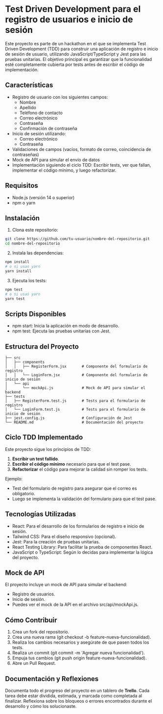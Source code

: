 # Test Driven Development para el registro de usuarios e inicio de sesión

Este proyecto es parte de un hackathon en el que se implementa Test Driven Development (TDD) para construir una aplicación de registro e inicio de sesión de usuario, utilizando JavaScript/TypeScript y Jest para las pruebas unitarias. El objetivo principal es garantizar que la funcionalidad esté completamente cubierta por tests antes de escribir el código de implementación.

## Características
- Registro de usuario con los siguientes campos:
    - Nombre
    - Apellido
    - Teléfono de contacto
    - Correo electrónico
    - Contraseña
    - Confirmación de contraseña
- Inicio de sesión utilizando:
    - Correo electrónico
    - Contraseña
- Validaciones de campos (vacíos, formato de correo, coincidencia de contraseñas)
- Mock de API para simular el envío de datos
- Implementación siguiendo el ciclo TDD: Escribir tests, ver que fallan, implementar el código mínimo, y luego refactorizar.

## Requisitos
- Node.js (versión 14 o superior)
- npm o yarn

## Instalación

1. Clona este repositorio:
```bash
git clone https://github.com/tu-usuario/nombre-del-repositorio.git
cd nombre-del-repositorio
```

2. Instala las dependencias:
```bash
npm install
# o si usas yarn
yarn install
```

3. Ejecuta los tests:
```bash
npm test
# o si usas yarn
yarn test
```

## Scripts Disponibles

- npm start: Inicia la aplicación en modo de desarrollo.
- npm test: Ejecuta las pruebas unitarias con Jest.

## Estructura del Proyecto

```plaintext
├── src
│   ├── components
│   │   ├── RegisterForm.jsx       # Componente del formulario de registro
│   │   └── LoginForm.jsx          # Componente del formulario de inicio de sesión
│   └── api
│       └── mockApi.js             # Mock de API para simular el backend
├── tests
│   ├── RegisterForm.test.js       # Tests para el formulario de registro
│   └── LoginForm.test.js          # Tests para el formulario de inicio de sesión
├── jest.config.js                 # Configuración de Jest
└── README.md                      # Documentación del proyecto
```


## Ciclo TDD Implementado
Este proyecto sigue los principios de TDD:
1. **Escribir un test fallido**.
2. **Escribir el código mínimo** necesario para que el test pase.
3. **Refactorizar** el código para mejorar la calidad sin romper los tests.

Ejemplo:
- Test del formulario de registro para asegurar que el correo es obligatorio.
- Luego se implementa la validación del formulario para que el test pase.

## Tecnologías Utilizadas
- React: Para el desarrollo de los formularios de registro e inicio de sesión.
- Tailwind CSS: Para el diseño responsivo (opcional).
- Jest: Para la creación de pruebas unitarias.
- React Testing Library: Para facilitar la prueba de componentes React.
- JavaScript o TypeScript: Según lo decidas para implementar la lógica del proyecto.

## Mock de API
El proyecto incluye un mock de API para simular el backend:

- Registro de usuarios.
- Inicio de sesión.
- Puedes ver el mock de la API en el archivo src/api/mockApi.js.

## Cómo Contribuir
1. Crea un fork del repositorio.
2. Crea una nueva rama (git checkout -b feature-nueva-funcionalidad).
3. Realiza los cambios necesarios y asegúrate de que pasen todos los tests.
4. Realiza un commit (git commit -m 'Agregar nueva funcionalidad').
5. Empuja tus cambios (git push origin feature-nueva-funcionalidad).
6. Abre un Pull Request.
## Documentación y Reflexiones
Documenta todo el progreso del proyecto en un tablero de **Trello**. Cada tarea debe estar dividida, estimada, y marcada como completada al finalizar. Reflexiona sobre los bloqueos o errores encontrados durante el desarrollo y cómo los solucionaste.